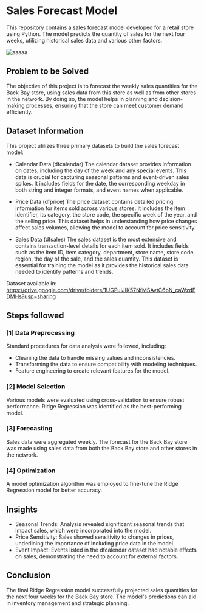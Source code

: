 
# Sales Forecast Model

This repository contains a sales forecast model developed for a retail store using Python. The model predicts the quantity of sales for the next four weeks, utilizing historical sales data and various other factors.

![aaaaa](https://github.com/filipegoncmartins/Customer-Segmentation-Analysis-using-Machine-Learning/assets/148718210/e95d2a59-0849-47a0-82bc-5a2b2724e5ab)


## Problem to be Solved

The objective of this project is to forecast the weekly sales quantities for the Back Bay store, using sales data from this store as well as from other stores in the network. By doing so, the model helps in planning and decision-making processes, ensuring that the store can meet customer demand efficiently.

## Dataset Information

This project utilizes three primary datasets to build the sales forecast model:

* Calendar Data (dfcalendar)
The calendar dataset provides information on dates, including the day of the week and any special events. This data is crucial for capturing seasonal patterns and event-driven sales spikes. It includes fields for the date, the corresponding weekday in both string and integer formats, and event names when applicable.

* Price Data (dfprice)
The price dataset contains detailed pricing information for items sold across various stores. It includes the item identifier, its category, the store code, the specific week of the year, and the selling price. This dataset helps in understanding how price changes affect sales volumes, allowing the model to account for price sensitivity.

* Sales Data (dfsales)
The sales dataset is the most extensive and contains transaction-level details for each item sold. It includes fields such as the item ID, item category, department, store name, store code, region, the day of the sale, and the sales quantity. This dataset is essential for training the model as it provides the historical sales data needed to identify patterns and trends.

Dataset available in: https://drive.google.com/drive/folders/1UGPuiJIK57NfMSAytC6bN_caWzdEDMHs?usp=sharing

## Steps followed 

### [1]  Data Preprocessing
Standard procedures for data analysis were followed, including: 

* Cleaning the data to handle missing values and inconsistencies.
* Transforming the data to ensure compatibility with modeling techniques.
* Feature engineering to create relevant features for the model.

### [2]  Model Selection

Various models were evaluated using cross-validation to ensure robust performance. Ridge Regression was identified as the best-performing model.

### [3]  Forecasting

Sales data were aggregated weekly. The forecast for the Back Bay store was made using sales data from both the Back Bay store and other stores in the network.

### [4]  Optimization

A model optimization algorithm was employed to fine-tune the Ridge Regression model for better accuracy.

## Insights

* Seasonal Trends: Analysis revealed significant seasonal trends that impact sales, which were incorporated into the model.
* Price Sensitivity: Sales showed sensitivity to changes in prices, underlining the importance of including price data in the model.
* Event Impact: Events listed in the dfcalendar dataset had notable effects on sales, demonstrating the need to account for external factors.

## Conclusion

The final Ridge Regression model successfully projected sales quantities for the next four weeks for the Back Bay store. The model's predictions can aid in inventory management and strategic planning.

